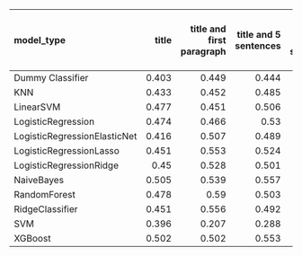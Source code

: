 | model_type                   |   title |   title and first paragraph |   title and 5 sentences |   title and 10 sentences |   title and first sentence each paragraph | raw text   |
|:-----------------------------|--------:|----------------------------:|------------------------:|-------------------------:|------------------------------------------:|:-----------|
| Dummy Classifier             |   0.403 |                       0.449 |                   0.444 |                    0.442 |                                     0.462 | 0.408      |
| KNN                          |   0.433 |                       0.452 |                   0.485 |                    0.507 |                                     0.439 | 0.420      |
| LinearSVM                    |   0.477 |                       0.451 |                   0.506 |                    0.458 |                                     0.464 | 0.525      |
| LogisticRegression           |   0.474 |                       0.466 |                   0.53  |                    0.518 |                                     0.485 | 0.521      |
| LogisticRegressionElasticNet |   0.416 |                       0.507 |                   0.489 |                    0.46  |                                     0.467 | 0.507      |
| LogisticRegressionLasso      |   0.451 |                       0.553 |                   0.524 |                    0.493 |                                     0.523 | 0.587      |
| LogisticRegressionRidge      |   0.45  |                       0.528 |                   0.501 |                    0.494 |                                     0.519 | 0.484      |
| NaiveBayes                   |   0.505 |                       0.539 |                   0.557 |                    0.572 |                                     0.498 | 0.531      |
| RandomForest                 |   0.478 |                       0.59  |                   0.503 |                    0.476 |                                     0.55  | 0.496      |
| RidgeClassifier              |   0.451 |                       0.556 |                   0.492 |                    0.486 |                                     0.498 | 0.493      |
| SVM                          |   0.396 |                       0.207 |                   0.288 |                    0.441 |                                     0.31  | 0.351      |
| XGBoost                      |   0.502 |                       0.502 |                   0.553 |                    0.516 |                                     0.608 | **0.612**  |